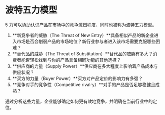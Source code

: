 # 波特五力模型

5 力可以协助认识产品在市场中的竞争激烈程度，同时也被称为波特五力模型。

1. **新竞争者的威胁（The Threat of New Entry）**具备相似产品的新企业进入市场是否会削弱产品的市场地位？新行业参与者进入该市场需要克服哪些困难？
2. **替代品的威胁（The Threat of Substitution）**替代品的威胁有多大？消费者能否轻松找到与你的产品具备相同功能的其他选择？
3. **供应商的力量（Supply Power）**供应商在多大程度上影响着产品成本与供应状况？
4. **买方的力量（Buyer Power）**买方对产品定价的影响力有多强？
5. **竞争对手的竞争性（Competitive rivalry）**对手的产品是否足够稳健且成熟？

通过分析这些力量，企业能够确定如何更有效地竞争，并明确在当前行业中的定位。
